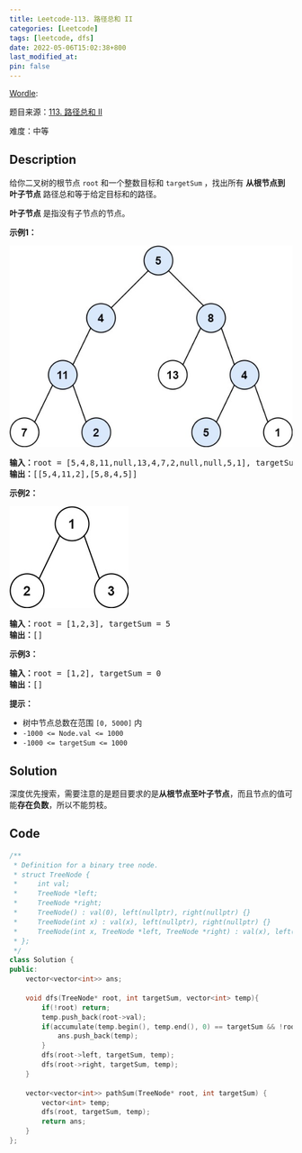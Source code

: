 ```yaml
---
title: Leetcode-113. 路径总和 II
categories: [Leetcode]
tags: [leetcode, dfs]
date: 2022-05-06T15:02:38+800
last_modified_at: 
pin: false
---
```


[Wordle](https://www.nytimes.com/games/wordle/index.html): 

题目来源：[113. 路径总和 II](https://leetcode-cn.com/problems/path-sum-ii/)

难度：中等

## Description

给你二叉树的根节点 `root` 和一个整数目标和 `targetSum` ，找出所有 **从根节点到叶子节点** 路径总和等于给定目标和的路径。

**叶子节点** 是指没有子节点的节点。


**示例1：**

![](/images/posts/2022-05-06-15-03-56.png)

<pre>
<strong>输入：</strong>root = [5,4,8,11,null,13,4,7,2,null,null,5,1], targetSum = 22
<strong>输出：</strong>[[5,4,11,2],[5,8,4,5]]
</pre>

**示例2：**

![](/images/posts/2022-05-06-15-04-29.png)

<pre>
<strong>输入：</strong>root = [1,2,3], targetSum = 5
<strong>输出：</strong>[]
</pre>

**示例3：**

<pre>
<strong>输入：</strong>root = [1,2], targetSum = 0
<strong>输出：</strong>[]
</pre>

**提示：**

- 树中节点总数在范围 `[0, 5000]` 内
- `-1000 <= Node.val <= 1000`
- `-1000 <= targetSum <= 1000`


## Solution

深度优先搜索，需要注意的是题目要求的是**从根节点至叶子节点**，而且节点的值可能**存在负数**，所以不能剪枝。


## Code
```c++
/**
 * Definition for a binary tree node.
 * struct TreeNode {
 *     int val;
 *     TreeNode *left;
 *     TreeNode *right;
 *     TreeNode() : val(0), left(nullptr), right(nullptr) {}
 *     TreeNode(int x) : val(x), left(nullptr), right(nullptr) {}
 *     TreeNode(int x, TreeNode *left, TreeNode *right) : val(x), left(left), right(right) {}
 * };
 */
class Solution {
public:
    vector<vector<int>> ans;

    void dfs(TreeNode* root, int targetSum, vector<int> temp){
        if(!root) return;
        temp.push_back(root->val);
        if(accumulate(temp.begin(), temp.end(), 0) == targetSum && !root->left && !root->right){
            ans.push_back(temp);
        }
        dfs(root->left, targetSum, temp);
        dfs(root->right, targetSum, temp);
    }

    vector<vector<int>> pathSum(TreeNode* root, int targetSum) {
        vector<int> temp;
        dfs(root, targetSum, temp);
        return ans;
    }
};
```
